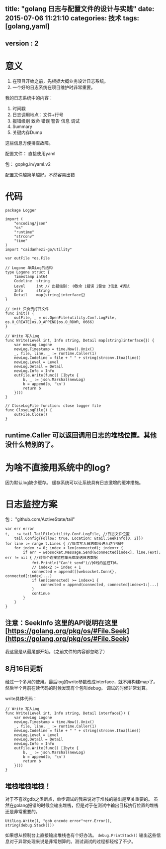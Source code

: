 title: "golang 日志与配置文件的设计与实践"
date: 2015-07-06 11:21:10
categories: 技术
tags: [golang,yaml] 
---

## version : 2

# 意义
1. 在项目开始之前，先根据大概业务设计日志系统。
2. 一个好的日志系统在项目维护时非常重要。

我的日志系统中的内容：
1. 时间戳
2. 日志调用地点：文件+行号
3. 报错级别 致命 错误 警告 信息 调试
4. Summary 
5. 关键内存Dump

这些信息方便排查故障。

配置文件：
直接使用yaml

包： gopkg.in/yaml.v2

配置文件越简单越好。不然容易出错

# 代码
``` golang
package Logger

import (
	"encoding/json"
	"os"
	"runtime"
	"strconv"
	"time"
)
import "caidanhezi-go/utility"

var outFile *os.File

// Logone 单条Log的结构
type Logone struct {
	Timestamp int64
	Codeline  string
	Level     int // 出错级别： 0致命 1错误 2警告 3信息 4调试
	Info      string
	Detail    map[string]interface{}
}

// init 只负责打开文件
func init() {
	outFile, _ = os.OpenFile(utility.Conf.LogFile, os.O_CREATE|os.O_APPEND|os.O_RDWR, 0666)
}

// Write 写入Log
func Write(Level int, Info string, Detail map[string]interface{}) {
	var newLog Logone
	newLog.Timestamp = time.Now().Unix()
	_, file, line, _ := runtime.Caller(1)
	newLog.Codeline = file + " " + string(strconv.Itoa(line))
	newLog.Level = Level
	newLog.Detail = Detail
	newLog.Info = Info
	outFile.Write(func() []byte {
		b, _ := json.Marshal(newLog)
		b = append(b, '\n')
		return b
	}())
}

// CloseLogFile function: close logger file
func CloseLogFile() {
	outFile.Close()
}

```

## runtime.Caller 可以返回调用日志的堆栈位置。其他没什么特别的了。

# 为啥不直接用系统中的log?
因为默认log缺少缓存。
缓存系统可以让系统具有日志激增的缓冲措施。

# 日志监控方案

包：	"github.com/ActiveState/tail"

```golang
var err error
t, _ := tail.TailFile(utility.Conf.LogFile, //日志文件位置
	tail.Config{Follow: true, Location: &tail.SeekInfo{0, 2}})
for line := range t.Lines { //每次写入日志都会进入这个循环
	for index := 0; index < len(connected); index++ {
		if err = websocket.Message.Send(&connected[index], line.Text); err != nil { //对每个连接监控单元都发送日志数据
			fmt.Println("Can't send")//掉线的监控T掉。
			// index2 := index + 1
			connected = append([]websocket.Conn{}, connected[:index]...)
			if len(connected) >= index+1 {
				connected = append(connected, connected[index+1:]...)
			}
			continue
		}
	}
}
```

## 注意：SeekInfo 这里的API说明在这里[https://golang.org/pkg/os/#File.Seek](https://golang.org/pkg/os/#File.Seek)
我这里是从最尾部开始。（之前文件的内容都忽略了）

## 8月16日更新
经过一个多月的使用。最后log的write参数改成interface，就不用构建map了。
然后半个月前在读代码的时候发现有个包叫debug。 调试的时候非常划算。

write具体代码：
```
// Write 写入Log
func Write(Level int, Info string, Detail interface{}) {
    var newLog Logone
    newLog.Timestamp = time.Now().Unix()
    _, file, line, _ := runtime.Caller(1)
    newLog.Codeline = file + " " + string(strconv.Itoa(line))
    newLog.Level = Level
    newLog.Detail = Detail
    newLog.Info = Info
    outFile.Write(func() []byte {
        b, _ := json.Marshal(newLog)
        b = append(b, '\n')
        return b
    }())
}
```

## 堆栈堆栈堆栈！
对于不喜欢gdb之类断点，单步调试的我来说对于堆栈的输出是至关重要的。
虽然在golang报错的时候会输出堆栈，但是对于在测试中输出目标执行位置的堆栈还是非常重要的。

`UtilLog.Write(1, "gob encode error"+err.Error(), string(debug.Stack()))`

如果想从控制台上直接输出堆栈也有个好办法。
`debug.PrintStack()`
输出这些信息对于异常处理来说是非常划算的。测试调试的过程都轻松了不少。

